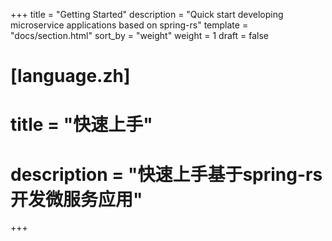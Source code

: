 +++
title = "Getting Started"
description = "Quick start developing microservice applications based on spring-rs"
template = "docs/section.html"
sort_by = "weight"
weight = 1
draft = false

# [language.zh]
# title = "快速上手"
# description = "快速上手基于spring-rs开发微服务应用"
+++
